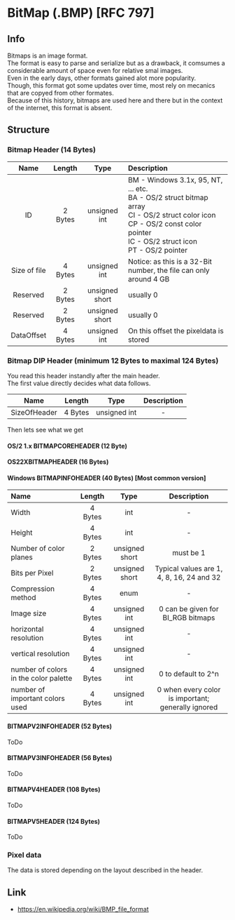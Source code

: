 # BitMap (.BMP) [RFC 797]

## Info
Bitmaps is an image format.<br>
The format is easy to parse and serialize but as a drawback, it comsumes a considerable amount of space even for relative smal images.<br>
Even in the early days, other formats gained alot more popularity.<br>
Though, this format got some updates over time, most rely on mecanics that are copyed from other formates.<br>
Because of this history, bitmaps are used here and there but in the context of the internet, this format is absent.


## Structure
### Bitmap Header (14 Bytes)
|Name|Length|Type| Description |
|:-:|:-:|:-:|:-|
|ID|2  Bytes| unsigned int | BM - Windows 3.1x, 95, NT, ... etc.<br>BA - OS/2 struct bitmap array<br>CI - OS/2 struct color icon<br>CP - OS/2 const color pointer<br>IC - OS/2 struct icon<br>PT - OS/2 pointer |
|Size of file|4 Bytes | unsigned int | Notice: as this is a 32-Bit number, the file can only around 4 GB |
|Reserved| 2 Bytes | unsigned short | usually 0 |
|Reserved| 2 Bytes | unsigned short | usually 0 |
|DataOffset| 4 Bytes | unsigned int | On this offset the pixeldata is stored |

### Bitmap DIP Header (minimum 12 Bytes to maximal 124 Bytes)
You read this header instandly after the main header.<br>
The first value directly decides what data follows.

|Name|Length|Type| Description |
|:-:|:-:|:-:|:-:|
|SizeOfHeader| 4 Bytes | unsigned int | - |

Then lets see what we get

#### OS/2 1.x BITMAPCOREHEADER (12 Byte)

#### OS22XBITMAPHEADER (16 Bytes) 

#### Windows BITMAPINFOHEADER (40 Bytes) [Most common version]

|Name|Length|Type| Description |
|:-|:-:|:-:|:-:|
|Width|4 Bytes | int | - |
|Height|4 Bytes | int | - |
|Number of color planes |2 Bytes | unsigned short | must be 1  |
|Bits per Pixel |2 Bytes | unsigned short | Typical values are 1, 4, 8, 16, 24 and 32 |
|Compression method|4 Bytes | enum | - |
|Image size|4 Bytes | unsigned int | 0 can be given for BI_RGB bitmaps |
|horizontal resolution|4 Bytes | unsigned int | - |
| vertical resolution|4 Bytes | unsigned int | - |
|number of colors in the color palette|4 Bytes | unsigned int |  0 to default to 2^n |
|number of important colors used|4 Bytes | unsigned int | 0 when every color is important; generally ignored |


#### BITMAPV2INFOHEADER (52 Bytes)
ToDo

#### BITMAPV3INFOHEADER (56 Bytes)
ToDo

#### BITMAPV4HEADER (108 Bytes)
ToDo

#### BITMAPV5HEADER (124 Bytes)
ToDo



### Pixel data
The data is stored depending on the layout described in the header. <br>

## Link
- https://en.wikipedia.org/wiki/BMP_file_format
